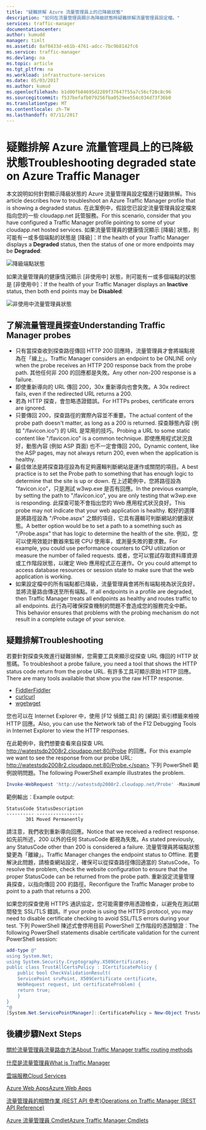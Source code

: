```yaml
---
title: "疑難排解 Azure 流量管理員上的已降級狀態"
description: "如何在流量管理員顯示為降級狀態時疑難排解流量管理員設定檔。"
services: traffic-manager
documentationcenter: 
author: kumudd
manager: timlt
ms.assetid: 8af0433d-e61b-4761-adcc-7bc9b8142fc6
ms.service: traffic-manager
ms.devlang: na
ms.topic: article
ms.tgt_pltfrm: na
ms.workload: infrastructure-services
ms.date: 05/03/2017
ms.author: kumud
ms.openlocfilehash: b1d00fb84695d2289f37647f55a7c56cf28c8c96
ms.sourcegitcommit: f537befafb079256fba0529ee554c034d73f36b0
ms.translationtype: MT
ms.contentlocale: zh-TW
ms.lasthandoff: 07/11/2017
---
```

# <a name="troubleshooting-degraded-state-on-azure-traffic-manager"></a><span data-ttu-id="52bf6-103">疑難排解 Azure 流量管理員上的已降級狀態</span><span class="sxs-lookup"><span data-stu-id="52bf6-103">Troubleshooting degraded state on Azure Traffic Manager</span></span>

<span data-ttu-id="52bf6-104">本文說明如何針對顯示降級狀態的 Azure 流量管理員設定檔進行疑難排解。</span><span class="sxs-lookup"><span data-stu-id="52bf6-104">This article describes how to troubleshoot an Azure Traffic Manager profile that is showing a degraded status.</span></span> <span data-ttu-id="52bf6-105">在此案例中，假設您已設定流量管理員設定檔來指向您的一些 cloudapp.net 託管服務。</span><span class="sxs-lookup"><span data-stu-id="52bf6-105">For this scenario, consider that you have configured a Traffic Manager profile pointing to some of your cloudapp.net hosted services.</span></span> <span data-ttu-id="52bf6-106">如果流量管理員的健康情況顯示 [降級] 狀態，則可能有一或多個端點的狀態是 [降級]：</span><span class="sxs-lookup"><span data-stu-id="52bf6-106">If the health of your Traffic Manager displays a **Degraded** status, then the status of one or more endpoints may be **Degraded**:</span></span>

![降級端點狀態](./media/traffic-manager-troubleshooting-degraded/traffic-manager-degradedifonedegraded.png)

<span data-ttu-id="52bf6-108">如果流量管理員的健康情況顯示 [非使用中] 狀態，則可能有一或多個端點的狀態是 [非使用中]：</span><span class="sxs-lookup"><span data-stu-id="52bf6-108">If the health of your Traffic Manager displays an **Inactive** status, then both end points may be **Disabled**:</span></span>

![非使用中流量管理員狀態](./media/traffic-manager-troubleshooting-degraded/traffic-manager-inactive.png)

## <a name="understanding-traffic-manager-probes"></a><span data-ttu-id="52bf6-110">了解流量管理員探查</span><span class="sxs-lookup"><span data-stu-id="52bf6-110">Understanding Traffic Manager probes</span></span>

* <span data-ttu-id="52bf6-111">只有當探查收到探查路徑傳回 HTTP 200 回應時，流量管理員才會將端點視為在「線上」。</span><span class="sxs-lookup"><span data-stu-id="52bf6-111">Traffic Manager considers an endpoint to be ONLINE only when the probe receives an HTTP 200 response back from the probe path.</span></span> <span data-ttu-id="52bf6-112">其他任何非 200 的回應都是失敗。</span><span class="sxs-lookup"><span data-stu-id="52bf6-112">Any other non-200 response is a failure.</span></span>
* <span data-ttu-id="52bf6-113">即使重新導向的 URL 傳回 200，30x 重新導向也會失敗。</span><span class="sxs-lookup"><span data-stu-id="52bf6-113">A 30x redirect fails, even if the redirected URL returns a 200.</span></span>
* <span data-ttu-id="52bf6-114">若為 HTTP 探查，會忽略憑證錯誤。</span><span class="sxs-lookup"><span data-stu-id="52bf6-114">For HTTPs probes, certificate errors are ignored.</span></span>
* <span data-ttu-id="52bf6-115">只要傳回 200，探查路徑的實際內容並不重要。</span><span class="sxs-lookup"><span data-stu-id="52bf6-115">The actual content of the probe path doesn't matter, as long as a 200 is returned.</span></span> <span data-ttu-id="52bf6-116">探查靜態內容 (例如 "/favicon.ico") 的 URL 是常用的技巧。</span><span class="sxs-lookup"><span data-stu-id="52bf6-116">Probing a URL to some static content like "/favicon.ico" is a common technique.</span></span> <span data-ttu-id="52bf6-117">即使應用程式狀況良好，動態內容 (例如 ASP 頁面) 也不一定會傳回 200。</span><span class="sxs-lookup"><span data-stu-id="52bf6-117">Dynamic content, like the ASP pages, may not always return 200, even when the application is healthy.</span></span>
* <span data-ttu-id="52bf6-118">最佳做法是將探查路徑設為有足夠邏輯判斷網站是運作或關閉的項目。</span><span class="sxs-lookup"><span data-stu-id="52bf6-118">A best practice is to set the Probe path to something that has enough logic to determine that the site is up or down.</span></span> <span data-ttu-id="52bf6-119">在上述範例中，您將路徑設為 "favicon.ico"，只是測試 w3wp.exe 是否有回應。</span><span class="sxs-lookup"><span data-stu-id="52bf6-119">In the previous example, by setting the path to "/favicon.ico", you are only testing that w3wp.exe is responding.</span></span> <span data-ttu-id="52bf6-120">此探查可能不會指出您的 Web 應用程式狀況良好。</span><span class="sxs-lookup"><span data-stu-id="52bf6-120">This probe may not indicate that your web application is healthy.</span></span> <span data-ttu-id="52bf6-121">較好的選擇是將路徑設為 "/Probe.aspx" 之類的項目，它具有邏輯可判斷網站的健康狀態。</span><span class="sxs-lookup"><span data-stu-id="52bf6-121">A better option would be to set a path to a something such as "/Probe.aspx" that has logic to determine the health of the site.</span></span> <span data-ttu-id="52bf6-122">例如，您可以使用效能計數器來監視 CPU 使用率，或測量失敗的要求數。</span><span class="sxs-lookup"><span data-stu-id="52bf6-122">For example, you could use performance counters to CPU utilization or measure the number of failed requests.</span></span> <span data-ttu-id="52bf6-123">或者，您可以嘗試存取資料庫資源或工作階段狀態，以確定 Web 應用程式正在運作。</span><span class="sxs-lookup"><span data-stu-id="52bf6-123">Or you could attempt to access database resources or session state to make sure that the web application is working.</span></span>
* <span data-ttu-id="52bf6-124">如果設定檔中的所有端點都已降級，流量管理員會將所有端點視為狀況良好，並將流量路由傳送至所有端點。</span><span class="sxs-lookup"><span data-stu-id="52bf6-124">If all endpoints in a profile are degraded, then Traffic Manager treats all endpoints as healthy and routes traffic to all endpoints.</span></span> <span data-ttu-id="52bf6-125">此行為可確保探查機制的問題不會造成您的服務完全中斷。</span><span class="sxs-lookup"><span data-stu-id="52bf6-125">This behavior ensures that problems with the probing mechanism do not result in a complete outage of your service.</span></span>

## <a name="troubleshooting"></a><span data-ttu-id="52bf6-126">疑難排解</span><span class="sxs-lookup"><span data-stu-id="52bf6-126">Troubleshooting</span></span>

<span data-ttu-id="52bf6-127">若要針對探查失敗進行疑難排解，您需要工具來顯示從探查 URL 傳回的 HTTP 狀態碼。</span><span class="sxs-lookup"><span data-stu-id="52bf6-127">To troubleshoot a probe failure, you need a tool that shows the HTTP status code return from the probe URL.</span></span> <span data-ttu-id="52bf6-128">有許多工具可顯示原始 HTTP 回應。</span><span class="sxs-lookup"><span data-stu-id="52bf6-128">There are many tools available that show you the raw HTTP response.</span></span>

* [<span data-ttu-id="52bf6-129">Fiddler</span><span class="sxs-lookup"><span data-stu-id="52bf6-129">Fiddler</span></span>](http://www.telerik.com/fiddler)
* [<span data-ttu-id="52bf6-130">curl</span><span class="sxs-lookup"><span data-stu-id="52bf6-130">curl</span></span>](https://curl.haxx.se/)
* [<span data-ttu-id="52bf6-131">wget</span><span class="sxs-lookup"><span data-stu-id="52bf6-131">wget</span></span>](http://gnuwin32.sourceforge.net/packages/wget.htm)

<span data-ttu-id="52bf6-132">您也可以在 Internet Explorer 中，使用 [F12 偵錯工具] 的 [網路] 索引標籤來檢視 HTTP 回應。</span><span class="sxs-lookup"><span data-stu-id="52bf6-132">Also, you can use the Network tab of the F12 Debugging Tools in Internet Explorer to view the HTTP responses.</span></span>

<span data-ttu-id="52bf6-133">在此範例中，我們想要查看來自探查 URL http://watestsdp2008r2.cloudapp.net:80/Probe 的回應。</span><span class="sxs-lookup"><span data-stu-id="52bf6-133">For this example we want to see the response from our probe URL: http://watestsdp2008r2.cloudapp.net:80/Probe.</span></span> <span data-ttu-id="52bf6-134">下列 PowerShell 範例說明問題。</span><span class="sxs-lookup"><span data-stu-id="52bf6-134">The following PowerShell example illustrates the problem.</span></span>

```powershell
Invoke-WebRequest 'http://watestsdp2008r2.cloudapp.net/Probe' -MaximumRedirection 0 -ErrorAction SilentlyContinue | Select-Object StatusCode,StatusDescription
```

<span data-ttu-id="52bf6-135">範例輸出︰</span><span class="sxs-lookup"><span data-stu-id="52bf6-135">Example output:</span></span>

    StatusCode StatusDescription
    ---------- -----------------
           301 Moved Permanently

<span data-ttu-id="52bf6-136">請注意，我們收到重新導向回應。</span><span class="sxs-lookup"><span data-stu-id="52bf6-136">Notice that we received a redirect response.</span></span> <span data-ttu-id="52bf6-137">如先前所述，200 以外的任何 StatusCode 都視為失敗。</span><span class="sxs-lookup"><span data-stu-id="52bf6-137">As stated previously, any StatusCode other than 200 is considered a failure.</span></span> <span data-ttu-id="52bf6-138">流量管理員將端點狀態變更為「離線」。</span><span class="sxs-lookup"><span data-stu-id="52bf6-138">Traffic Manager changes the endpoint status to Offline.</span></span> <span data-ttu-id="52bf6-139">若要解決此問題，請檢查網站設定，確保可以從探查路徑傳回適當的 StatusCode。</span><span class="sxs-lookup"><span data-stu-id="52bf6-139">To resolve the problem, check the website configuration to ensure that the proper StatusCode can be returned from the probe path.</span></span> <span data-ttu-id="52bf6-140">重新設定流量管理員探查，以指向傳回 200 的路徑。</span><span class="sxs-lookup"><span data-stu-id="52bf6-140">Reconfigure the Traffic Manager probe to point to a path that returns a 200.</span></span>

<span data-ttu-id="52bf6-141">如果您的探查使用 HTTPS 通訊協定，您可能需要停用憑證檢查，以避免在測試期間發生 SSL/TLS 錯誤。</span><span class="sxs-lookup"><span data-stu-id="52bf6-141">If your probe is using the HTTPS protocol, you may need to disable certificate checking to avoid SSL/TLS errors during your test.</span></span> <span data-ttu-id="52bf6-142">下列 PowerShell 陳述式會停用目前 PowerShell 工作階段的憑證驗證︰</span><span class="sxs-lookup"><span data-stu-id="52bf6-142">The following PowerShell statements disable certificate validation for the current PowerShell session:</span></span>

```powershell
add-type @"
using System.Net;
using System.Security.Cryptography.X509Certificates;
public class TrustAllCertsPolicy : ICertificatePolicy {
    public bool CheckValidationResult(
    ServicePoint srvPoint, X509Certificate certificate,
    WebRequest request, int certificateProblem) {
    return true;
    }
}
"@
[System.Net.ServicePointManager]::CertificatePolicy = New-Object TrustAllCertsPolicy
```

## <a name="next-steps"></a><span data-ttu-id="52bf6-143">後續步驟</span><span class="sxs-lookup"><span data-stu-id="52bf6-143">Next Steps</span></span>

[<span data-ttu-id="52bf6-144">關於流量管理員流量路由方法</span><span class="sxs-lookup"><span data-stu-id="52bf6-144">About Traffic Manager traffic routing methods</span></span>](traffic-manager-routing-methods.md)

[<span data-ttu-id="52bf6-145">什麼是流量管理員</span><span class="sxs-lookup"><span data-stu-id="52bf6-145">What is Traffic Manager</span></span>](traffic-manager-overview.md)

[<span data-ttu-id="52bf6-146">雲端服務</span><span class="sxs-lookup"><span data-stu-id="52bf6-146">Cloud Services</span></span>](http://go.microsoft.com/fwlink/?LinkId=314074)

[<span data-ttu-id="52bf6-147">Azure Web Apps</span><span class="sxs-lookup"><span data-stu-id="52bf6-147">Azure Web Apps</span></span>](https://azure.microsoft.com/documentation/services/app-service/web/)

[<span data-ttu-id="52bf6-148">流量管理員的相關作業 (REST API 參考)</span><span class="sxs-lookup"><span data-stu-id="52bf6-148">Operations on Traffic Manager (REST API Reference)</span></span>](http://go.microsoft.com/fwlink/?LinkId=313584)

<span data-ttu-id="52bf6-149">[Azure 流量管理員 Cmdlet][1]</span><span class="sxs-lookup"><span data-stu-id="52bf6-149">[Azure Traffic Manager Cmdlets][1]</span></span>

[1]: https://msdn.microsoft.com/library/mt125941(v=azure.200).aspx
